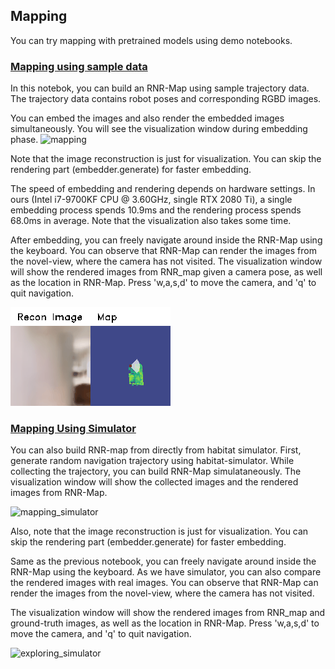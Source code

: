 ## Mapping

You can try mapping with pretrained models using demo notebooks.

### [Mapping using sample data](../%[Demo]%20Mapping%20using%20sample%20data.ipynb)
In this notebok, you can build an RNR-Map using sample trajectory data.
The trajectory data contains robot poses and corresponding RGBD images.

You can embed the images and also render the embedded images simultaneously.
You will see the visualization window during embedding phase.
![mapping](../demo/embedding_traj.gif)

Note that the image reconstruction is just for visualization.
You can skip the rendering part (embedder.generate) for faster embedding.

The speed of embedding and rendering depends on hardware settings.
In ours (Intel i7-9700KF CPU @ 3.60GHz, single RTX 2080 Ti), a single embedding process spends 10.9ms 
and the rendering process spends 68.0ms in average.
Note that the visualization also takes some time.


After embedding, you can freely navigate around inside the RNR-Map using the keyboard.
You can observe that RNR-Map can render the images from the novel-view, where the camera has not visited.
The visualization window will show the rendered images from RNR_map given a camera pose, as well as the location in RNR-Map.
Press 'w,a,s,d' to move the camera, and 'q' to quit navigation.

![exploring](../demo/explore_RNR_map.gif)


### [Mapping Using Simulator](../%[Demo]%20Mapping%20Using%20Simulator.ipynb)
You can also build RNR-map from directly from habitat simulator.
First, generate random navigation trajectory using habitat-simulator.
While collecting the trajectory, you can build RNR-Map simulataneously.
The visualization window will show the collected images and the rendered images from RNR-Map.

![mapping_simulator](../demo/embedding_traj_from_simulator.gif)

Also, note that the image reconstruction is just for visualization.
You can skip the rendering part (embedder.generate) for faster embedding.

Same as the previous notebook, you can freely navigate around inside the RNR-Map using the keyboard.
As we have simulator, you can also compare the rendered images with real images. 
You can observe that RNR-Map can render the images from the novel-view, where the camera has not visited.

The visualization window will show the rendered images from RNR_map and ground-truth images, as well as the location in RNR-Map.
Press 'w,a,s,d' to move the camera, and 'q' to quit navigation.

![exploring_simulator](../demo/explore_RNR_map_from_simluator.gif)
